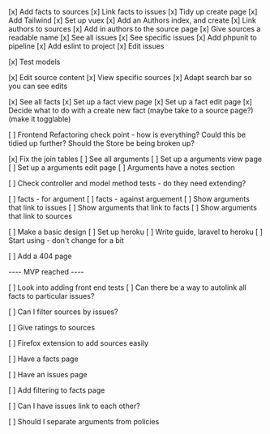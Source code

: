 [x] Add facts to sources
[x] Link facts to issues
[x] Tidy up create page
[x] Add Tailwind
[x] Set up vuex
[x] Add an Authors index, and create
[x] Link authors to sources
[x] Add in authors to the source page
[x] Give sources a readable name
[x] See all issues
[x] See specific issues
[x] Add phpunit to pipeline
[x] Add eslint to project
[x] Edit issues

[x] Test models

[x] Edit source content
[x] View specific sources
[x] Adapt search bar so you can see edits

[x] See all facts
[x] Set up a fact view page
[x] Set up a fact edit page
[x] Decide what to do with a create new fact (maybe take to a source page?) (make it togglable)

[ ] Frontend Refactoring check point - how is everything? Could this be tidied up further?
    Should the Store be being broken up?

[x] Fix the join tables
[ ] See all arguments
[ ] Set up a arguments view page
[ ] Set up a arguments edit page
[ ] Arguments have a notes section

[ ] Check controller and model method tests - do they need extending?

[ ] facts - for argument
[ ] facts - against arguement
[ ] Show arguments that link to issues
[ ] Show arguments that link to facts
[ ] Show arguments that link to sources

[ ] Make a basic design
[ ] Set up heroku
[ ] Write guide, laravel to heroku
[ ] Start using - don't change for a bit

[ ] Add a 404 page

---- MVP reached ----

[ ] Look into adding front end tests
[ ] Can there be a way to autolink all facts to particular issues?

[ ] Can I filter sources by issues?

[ ] Give ratings to sources

[ ] Firefox extension to add sources easily

[ ] Have a facts page

[ ] Have an issues page

[ ] Add filtering to facts page

[ ] Can I have issues link to each other?

[ ] Should I separate arguments from policies
